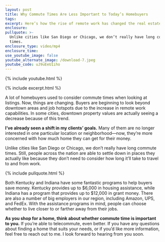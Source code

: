 ```yaml
---
layout: post
title: Why Commute Times Are Less Important to Today’s Homebuyers
tags:
excerpt: Here’s how the rise of remote work has changed the real estate market.
enclosure:
pullquote: >-
  Unlike cities like San Diego or Chicago, we don’t really have long commute
  times.
enclosure_type: video/mp4
enclosure_time:
use_youtube_image: false
youtube_alternate_image: /download-7.jpeg
youtube_code: uJ9uEeU1iho
---
```

{% include youtube.html %}

{% include excerpt.html %}

A lot of homebuyers used to consider commute times when looking at listings. Now, things are changing. Buyers are beginning to look beyond downtown areas and job hotspots due to the increase in remote work capabilities. In some cities, downtown property values are actually seeing a decrease because of this trend.

**I’ve already seen a shift in my clients’ goals.** Many of them are no longer interested in one particular location or neighborhood—now, they’re more concerned with how much home they can get for their money.

Unlike cities like San Diego or Chicago, we don’t really have long commute times. Still, people across the nation are able to settle down in places they actually like because they don’t need to consider how long it’ll take to travel to and from work.

{% include pullquote.html %}

Both Kentucky and Indiana have some fantastic programs to help buyers save money. Kentucky provides up to $6,000 in housing assistance, while Indiana has a program that provides up to $12,000 in grant money. There are also a number of big employers in our region, including Amazon, UPS, and FedEx. With the assistance programs in mind, people can choose whether to live closer to or farther away from their jobs.

**As you shop for a home, think about whether commute time is important to you.** If you’re able to telecommute, even better. If you have any questions about finding a home that suits your needs, or if you’d like more information, feel free to reach out to me. I look forward to hearing from you soon.

